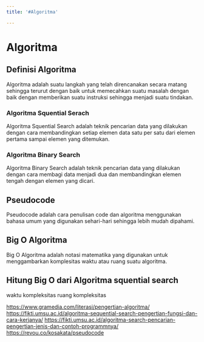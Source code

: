 ```yaml
---
title: '#Algoritma'

---
```


# Algoritma
## Definisi Algoritma
  Algoritma adalah suatu langkah yang telah direncanakan secara matang sehingga terurut dengan baik untuk memecahkan suatu masalah dengan baik dengan memberikan suatu instruksi sehingga menjadi suatu tindakan.
### Algoritma Squential Serach
 Algoritma Squential Search adalah teknik pencarian data yang dilakukan dengan cara membandingkan setiap elemen data satu per satu dari elemen pertama sampai elemen yang ditemukan.
### Algoritma Binary Search
  Algoritma Binary Search adalah teknik pencarian data yang dilakukan dengan cara membagi data menjadi dua dan membandingkan elemen tengah dengan elemen yang dicari.
## Pseudocode 
  Pseudocode adalah cara penulisan code dan algoritma menggunakan bahasa umum yang digunakan sehari-hari sehingga lebih mudah dipahami.
## Big O Algoritma
  Big O Algoritma adalah notasi matematika yang digunakan untuk menggambarkan komplesitas waktu atau ruang suatu algoritma.
## Hitung Big O dari Algoritma squential search
  waktu kompleksitas
  ruang kompleksitas
  
  https://www.gramedia.com/literasi/pengertian-algoritma/
  https://fikti.umsu.ac.id/algoritma-sequential-search-pengertian-fungsi-dan-cara-kerjanya/
  https://fikti.umsu.ac.id/algoritma-search-pencarian-pengertian-jenis-dan-contoh-programmnya/
  https://revou.co/kosakata/pseudocode